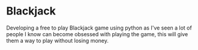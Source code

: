 # Blackjack
Developing a free to play Blackjack game using python as I've seen a lot of people I know can become obsessed with playing the game, this will give them a way to play without losing money.
